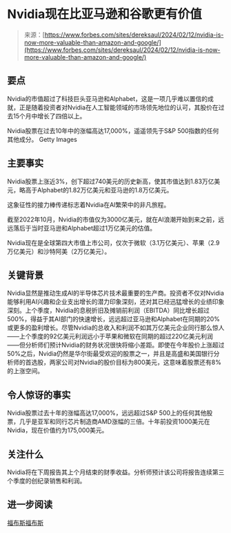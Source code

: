 <!--yml

类别：未分类

日期：2024-05-27 14:50:14

-->

# Nvidia现在比亚马逊和谷歌更有价值

> 来源：[https://www.forbes.com/sites/dereksaul/2024/02/12/nvidia-is-now-more-valuable-than-amazon-and-google/](https://www.forbes.com/sites/dereksaul/2024/02/12/nvidia-is-now-more-valuable-than-amazon-and-google/)

## 要点

Nvidia的市值超过了科技巨头亚马逊和Alphabet，这是一项几乎难以置信的成就，正是随着投资者对Nvidia在人工智能领域的市场领先地位的认可，其股价在过去15个月中增长了四倍以上。

<fbs-accordion class="expandable" current="-1">Nvidia股票在过去10年中的涨幅高达17,000%，遥遥领先于S&P 500指数的任何其他成分。</fbs-accordion> Getty Images

## 主要事实

Nvidia股票上涨近3%，创下超过740美元的历史新高，使其市值达到1.83万亿美元，略高于Alphabet的1.82万亿美元和亚马逊的1.8万亿美元。

这象征性的接力棒传递标志着Nvidia在AI繁荣中的非凡旅程。

截至2022年10月，Nvidia的市值仅为3000亿美元，就在AI浪潮开始到来之前，远远落后于当时亚马逊和Alphabet超过1万亿美元的估值。

Nvidia现在是全球第四大市值上市公司，仅次于微软（3.1万亿美元）、苹果（2.9万亿美元）和沙特阿美（2万亿美元）。

## 关键背景

Nvidia显然是推动生成AI的半导体芯片技术最重要的生产商。投资者不仅对Nvidia能够利用AI兴趣和企业支出增长的潜力印象深刻，还对其已经迅猛增长的业绩印象深刻。上个季度，Nvidia的息税折旧及摊销前利润（EBITDA）同比增长超过500%，得益于其AI部门的快速增长，远远超过亚马逊和Alphabet在同期的20%或更多的盈利增长。尽管Nvidia的总收入和利润不如其万亿美元企业同行那么惊人——上个季度的92亿美元利润远小于苹果和微软在同期的超过220亿美元利润——但分析师们预计Nvidia的财务状况很快将缩小差距。即使在今年股价上涨超过50%之后，Nvidia仍然是华尔街最受欢迎的股票之一，并且是高盛和美国银行分析师的首选股，两家公司对Nvidia的股价目标为800美元，这意味着股票还有8%的上涨空间。

## 令人惊讶的事实

Nvidia股票过去十年的涨幅高达17,000%，远远超过S&P 500上的任何其他股票，几乎是亚军和同行芯片制造商AMD涨幅的三倍。十年前投资1000美元在Nvidia，现在价值约为175,000美元。

## 关注什么

Nvidia将在下周报告其上个月结束的财季收益。分析师预计该公司将报告连续第三个季度的创纪录销售和利润。

## 进一步阅读

[福布斯](https://www.forbes.com/sites/dereksaul/2023/05/25/bigger-than-amazon-nvidia-stock-surges-after-cosmological-profit-projections/)<fbs-ad position="inread" progressive="" ad-id="article-0-inread" aria-hidden="true" role="presentation">[福布斯](https://www.forbes.com/sites/dereksaul/2023/12/15/nvidia-is-this-years-hottest-stock-so-why-are-analysts-disappointed-by-its-230-gain/)</fbs-ad>
